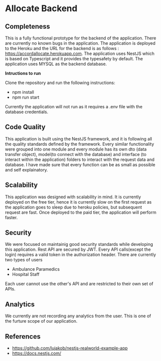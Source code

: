 # Allocate Backend

## Completeness
This is a fully functional prototype for the backend of the application. There are currently no known bugs in the application. The application is deployed to the Heroku and the URL for the backend is as follows : https://accordallocate.herokuapp.com. The application uses NestJS which is based on Typescript and it provides the typesafety by default. The application uses MYSQL as the backend database.

**Intructions to run**

Clone the repository and run the following instructions:
* npm install
* npm run start

Currently the application will not run as it requires a .env file with the database credentials.

## Code Quality
This application is built using the NestJS framework, and it is following all the quality standards defined by the framework. Every similar functionality were grouped into one module and every module has its own dto (data transfer object), model(to connect with the database) and interface (to interact within the application) folders to interact with the request data and database. I have made sure that every function can be as small as possible and self explainatory.


## Scalability
This application was designed with scalability in mind. It is currently deployed on the free tier, hence it is currently slow on the first request as the application goes to sleep due to heroku policies, but subsequent request are fast. Once deployed to the paid tier, the application will perform faster.

## Security
We were focused on maintainig good security standards while developing this application. Rest API are secured by JWT. Every API calls(except the login) requires a valid token in the authorization header. There are currently two types of users

* Ambulance Paramedics
* Hospital Staff

Each user cannot use the other's API and are restricted to their own set of APIs.

## Analytics
We currently are not recording any analytics from the user. This is one of the furture scope of our application.

## References
* https://github.com/lujakob/nestjs-realworld-example-app
* https://docs.nestjs.com/
